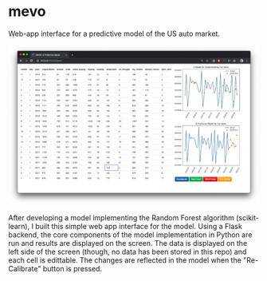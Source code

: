# mevo
Web-app interface for a predictive model of the US auto market.

<img src="https://github.com/noahmacdonald/mevo/blob/master/mevo1.png">

After developing a model implementing the Random Forest algorithm (scikit-learn), I built this simple web app interface for the model. Using a Flask backend, the core components of the model implementation in Python are run and results are displayed on the screen. The data is displayed on the left side of the screen (though, no data has been stored in this repo) and each cell is edittable. The changes are reflected in the model when the "Re-Calibrate" button is pressed. 
